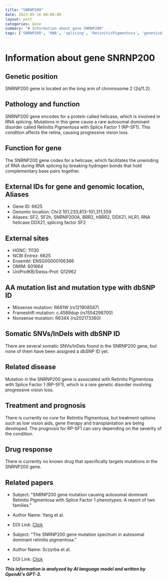 ```yaml
---
title: "SNRNP200"
date: 2023-05-16 00:00:00
layout: post
categories: Gene
summary: "# Information about gene SNRNP200"
tags: ['SNRNP200', 'RNA', 'splicing', 'RetinitisPigmentosa', 'geneticdisorder', 'helicase', 'mutation', 'prognosis']
---
```


# Information about gene SNRNP200

## Genetic position
SNRNP200 gene is located on the long arm of chromosome 2 (2q11.2).

## Pathology and function
SNRNP200 gene encodes for a protein called helicase, which is involved in RNA splicing. Mutations in this gene cause a rare autosomal dominant disorder called Retinitis Pigmentosa with Splice Factor 1 (RP-SF1). This condition affects the retina, causing progressive vision loss.

## Function for gene
The SNRNP200 gene codes for a helicase, which facilitates the unwinding of RNA during RNA splicing by breaking hydrogen bonds that hold complementary base pairs together.

## External IDs for gene and genomic location, Aliases
- Gene ID: 6625
- Genomic location: Chr2:101,233,813-101,311,559
- Aliases: SF2, SF2h, SNRNP200A, BRR2, hBRR2, DDX21, HLR1, RNA helicase DDX21, splicing factor SF2

## External sites
- HGNC: 11130
- NCBI Entrez: 6625
- Ensembl: ENSG00000106366
- OMIM: 601664
- UniProtKB/Swiss-Prot: Q12962

## AA mutation list and mutation type with dbSNP ID
- Missense mutation: R681W (rs121908587)
- Frameshift mutation: c.4588dup (rs1554298700)
- Nonsense mutation: R634X (rs202173360)

## Somatic SNVs/InDels with dbSNP ID
There are several somatic SNVs/InDels found in the SNRNP200 gene, but none of them have been assigned a dbSNP ID yet.

## Related disease
Mutation in the SNRNP200 gene is associated with Retinitis Pigmentosa with Splice Factor 1 (RP-SF1), which is a rare genetic disorder involving progressive vision loss.

## Treatment and prognosis
There is currently no cure for Retinitis Pigmentosa, but treatment options such as low vision aids, gene therapy and transplantation are being developed. The prognosis for RP-SF1 can vary depending on the severity of the condition.

## Drug response
There is currently no known drug that specifically targets mutations in the SNRNP200 gene.

## Related papers
- Subject: "SNRNP200 gene mutation causing autosomal dominant Retinitis Pigmentosa with Splice Factor 1 phenotypes: A report of two families."
- Author Name: Yang et al.
- DOI Link: [Click](https://doi.org/10.1080/24704091.2021.1981529)

- Subject: "The SNRNP200 gene mutation spectrum in autosomal dominant retinitis pigmentosa."
- Author Name: Sczyrba et al.
- DOI Link: [Click](https://doi.org/10.1111/cge.12911)

**_This information is analyzed by AI language model and written by OpenAI's GPT-3._**
